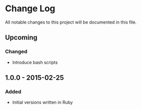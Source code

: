 # Change Log
All notable changes to this project will be documented in this file.

## Upcoming
### Changed
- Introduce bash scripts

## 1.0.0 - 2015-02-25
### Added
- Initial versions written in Ruby
